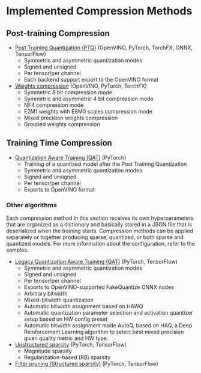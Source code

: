 # Implemented Compression Methods

## Post-training Compression

- [Post Training Quantization (PTQ)](./usage/post_training_compression/post_training_quantization/Usage.md) (OpenVINO, PyTorch, TorchFX, ONNX, TensorFlow)
  - Symmetric and asymmetric quantization modes
  - Signed and unsigned
  - Per tensor/per channel
  - Each backend support export to the OpenVINO format
- [Weights compression](./usage/post_training_compression/weights_compression/Usage.md) (OpenVINO, PyTorch, TorchFX)
  - Symmetric 8 bit compression mode
  - Symmetric and asymmetric 4 bit compression mode
  - NF4 compression mode
  - E2M1 weights with E8M0 scales compression mode
  - Mixed precision weights compression
  - Grouped weights compression

## Training Time Compression

- [Quantization Aware Training (QAT)](./usage/training_time_compression/quantization_aware_training/Usage.md) (PyTorch)
  - Training of a quantized model after the Post Training Quantization
  - Symmetric and asymmetric quantization modes
  - Signed and unsigned
  - Per tensor/per channel
  - Exports to OpenVINO format

### Other algorithms

Each compression method in this section receives its own hyperparameters that are organized as a dictionary and basically stored in a JSON file that is deserialized when the training starts. Compression methods can be applied separately or together producing sparse, quantized, or both sparse and quantized models. For more information about the configuration, refer to the samples.

- [Legacy Quantization Aware Training (QAT)](./usage/training_time_compression/other_algorithms/LegacyQuantization.md) (PyTorch, TensorFlow)
  - Symmetric and asymmetric quantization modes
  - Signed and unsigned
  - Per tensor/per channel
  - Exports to OpenVINO-supported FakeQuantize ONNX nodes
  - Arbitrary bitwidth
  - Mixed-bitwidth quantization
  - Automatic bitwidth assignment based on HAWQ
  - Automatic quantization parameter selection and activation quantizer setup based on HW config preset
  - Automatic bitwidth assignment mode AutoQ, based on HAQ, a Deep Reinforcement Learning algorithm to select best mixed precision given quality metric and HW type.
- [Unstructured sparsity](./usage/training_time_compression/other_algorithms/Sparsity.md) (PyTorch, TensorFlow)
  - Magnitude sparsity
  - Regularization-based (RB) sparsity
- [Filter pruning (Structured sparsity)](./usage/training_time_compression/other_algorithms/Pruning.md) (PyTorch, TensorFlow)
